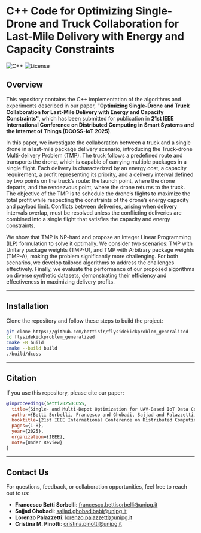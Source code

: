# C++ Code for Optimizing Single-Drone and Truck Collaboration for Last-Mile Delivery with Energy and Capacity Constraints

![C++](https://img.shields.io/badge/-C++-blue?logo=cplusplus)
![License](https://img.shields.io/badge/license-MIT-green)

## Overview

This repository contains the C++ implementation of the algorithms and experiments described in our paper, **"Optimizing Single-Drone and Truck Collaboration for Last-Mile Delivery with Energy and Capacity Constraints"**, which has been submitted for publication in **21st IEEE International Conference on Distributed Computing in Smart Systems and the Internet of Things (DCOSS-IoT 2025)**.

In this paper, we investigate the collaboration between a truck and a single drone in a last-mile package delivery scenario, introducing the Truck-drone Multi-delivery Problem (TMP). The truck follows a predefined route and transports the drone, which is capable of carrying multiple packages in a single flight. Each delivery is characterized by an energy cost, a capacity requirement, a profit representing its priority, and a delivery interval defined by two points on the truck’s route: the launch point, where the drone departs, and the rendezvous point, where the drone returns to the truck. The objective of the TMP is to schedule the drone’s flights to maximize the total profit while respecting the constraints of the drone’s energy capacity and payload limit. Conflicts between deliveries, arising when delivery intervals overlap, must be resolved unless the conflicting deliveries are combined into a single flight that satisfies the capacity and energy constraints. 

We show that TMP is NP-hard and propose an Integer Linear Programming (ILP) formulation to solve it optimally. We consider two scenarios: TMP with Unitary package weights (TMP-U), and TMP with Arbitrary package weights (TMP-A), making the problem significantly more challenging. For both scenarios, we develop tailored algorithms to address the challenges effectively. Finally, we evaluate the performance of our proposed algorithms on diverse synthetic datasets, demonstrating their efficiency and effectiveness in maximizing delivery profits.

---

## Installation

Clone the repository and follow these steps to build the project:

```bash
git clone https://github.com/bettisfr/flysidekickproblem_generalized
cd flysidekickproblem_generalized
cmake -B build
cmake --build build
./build/dcoss
```

---

## Citation

If you use this repository, please cite our paper:

```bibtex
@inproceedings{betti2025DCOSS,
  title={Single- and Multi-Depot Optimization for UAV-Based IoT Data Collection in Neighborhoods},
  author={Betti Sorbelli, Francesco and Ghobadi, Sajjad and Palazzetti, Lorenzo and Pinotti, Cristina M.},
  booktitle={21st IEEE International Conference on Distributed Computing in Smart Systems and the Internet of Things (DCOSS-IoT 2025)},
  pages={1-8},
  year={2025},
  organization={IEEE},
  note={Under Review}
}
```

---

## Contact Us

For questions, feedback, or collaboration opportunities, feel free to reach out to us:

- **Francesco Betti Sorbelli**: [francesco.bettisorbelli@unipg.it](mailto:francesco.bettisorbelli@unipg.it)
- **Sajjad Ghobadi**: [sajjad.ghobadibabi@unipg.it](mailto:sajjad.ghobadibabi@unipg.it)
- **Lorenzo Palazzetti**: [lorenzo.palazzetti@unipg.it](mailto:lorenzo.palazzetti@unipg.it)
- **Cristina M. Pinotti**: [cristina.pinotti@unipg.it](mailto:cristina.pinotti@unipg.it)
